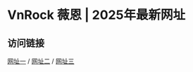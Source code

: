 # VnRock 薇恩 | 2025年最新网址

## 访问链接

[网址一](https://web.vnrockx.xyz) / [网址二](https://home.vnrockx.xyz) / [网址三](https://dash.vnrockx.xyz)
